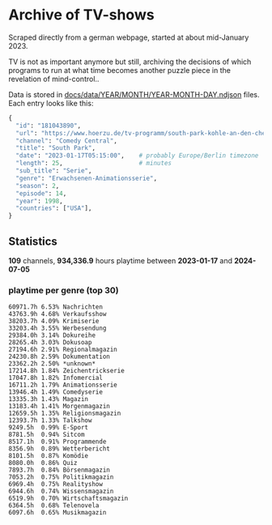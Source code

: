 # Archive of TV-shows

Scraped directly from a german webpage, started at about mid-January 2023.

TV is not as important anymore but still, archiving the decisions of which programs to run at what time
becomes another puzzle piece in the revelation of mind-control.. 

Data is stored in [docs/data/YEAR/MONTH/YEAR-MONTH-DAY.ndjson](docs/data/) files. 
Each entry looks like this:

```python
{
  "id": "181043890", 
  "url": "https://www.hoerzu.de/tv-programm/south-park-kohle-an-den-chefkoch/bid_181043890/", 
  "channel": "Comedy Central", 
  "title": "South Park", 
  "date": "2023-01-17T05:15:00",    # probably Europe/Berlin timezone 
  "length": 25,                     # minutes 
  "sub_title": "Serie", 
  "genre": "Erwachsenen-Animationsserie", 
  "season": 2, 
  "episode": 14, 
  "year": 1998, 
  "countries": ["USA"],
}
```

## Statistics

**109** channels, **934,336.9** hours playtime between **2023-01-17** and **2024-07-05**


### playtime per genre (top 30)

    60971.7h 6.53% Nachrichten
    43763.9h 4.68% Verkaufsshow
    38203.7h 4.09% Krimiserie
    33203.4h 3.55% Werbesendung
    29384.0h 3.14% Dokureihe
    28265.4h 3.03% Dokusoap
    27194.6h 2.91% Regionalmagazin
    24230.8h 2.59% Dokumentation
    23362.2h 2.50% *unknown*
    17214.8h 1.84% Zeichentrickserie
    17047.8h 1.82% Infomercial
    16711.2h 1.79% Animationsserie
    13946.4h 1.49% Comedyserie
    13335.3h 1.43% Magazin
    13183.4h 1.41% Morgenmagazin
    12659.5h 1.35% Religionsmagazin
    12393.7h 1.33% Talkshow
    9249.5h  0.99% E-Sport
    8781.5h  0.94% Sitcom
    8517.1h  0.91% Programmende
    8356.9h  0.89% Wetterbericht
    8101.5h  0.87% Komödie
    8080.0h  0.86% Quiz
    7893.7h  0.84% Börsenmagazin
    7053.2h  0.75% Politikmagazin
    6969.4h  0.75% Realityshow
    6944.6h  0.74% Wissensmagazin
    6519.9h  0.70% Wirtschaftsmagazin
    6364.5h  0.68% Telenovela
    6097.6h  0.65% Musikmagazin
